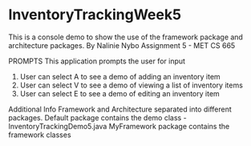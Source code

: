 # InventoryTrackingWeek5

This is a console demo to show the use of the framework package and architecture packages.
By Nalinie Nybo
Assignment 5 - MET CS 665 

PROMPTS
This application prompts the user for input
1. User can select A to see a demo of adding an inventory item
2. User can select V to see a demo of viewing a list of inventory items
3. User can select E to see a demo of editing an inventory item

Additional Info
Framework and Architecture separated into different packages.
Default package contains the demo class - InventoryTrackingDemo5.java
MyFramework package contains the framework classes
